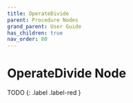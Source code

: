 ```yaml
---
title: OperateDivide
parent: Procedure Nodes
grand_parent: User Guide
has_children: true
nav_order: 80
---
```

# OperateDivide Node

TODO
{: .label .label-red }
